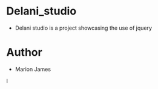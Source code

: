 # Delani_studio

* Delani studio is a project showcasing the use of jquery

# Author

* Marion James

I
